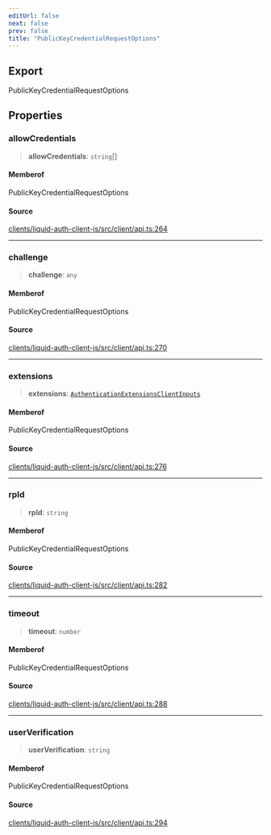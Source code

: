 ```yaml
---
editUrl: false
next: false
prev: false
title: "PublicKeyCredentialRequestOptions"
---
```


## Export

PublicKeyCredentialRequestOptions

## Properties

### allowCredentials

> **allowCredentials**: `string`[]

#### Memberof

PublicKeyCredentialRequestOptions

#### Source

[clients/liquid-auth-client-js/src/client/api.ts:264](https://github.com/algorandfoundation/liquid-auth/blob/10c59840d062554c79d275cbb41957b40edae1ed/clients/liquid-auth-client-js/src/client/api.ts#L264)

***

### challenge

> **challenge**: `any`

#### Memberof

PublicKeyCredentialRequestOptions

#### Source

[clients/liquid-auth-client-js/src/client/api.ts:270](https://github.com/algorandfoundation/liquid-auth/blob/10c59840d062554c79d275cbb41957b40edae1ed/clients/liquid-auth-client-js/src/client/api.ts#L270)

***

### extensions

> **extensions**: [`AuthenticationExtensionsClientInputs`](/reference/typescript/auth/client/interfaces/authenticationextensionsclientinputs/)

#### Memberof

PublicKeyCredentialRequestOptions

#### Source

[clients/liquid-auth-client-js/src/client/api.ts:276](https://github.com/algorandfoundation/liquid-auth/blob/10c59840d062554c79d275cbb41957b40edae1ed/clients/liquid-auth-client-js/src/client/api.ts#L276)

***

### rpId

> **rpId**: `string`

#### Memberof

PublicKeyCredentialRequestOptions

#### Source

[clients/liquid-auth-client-js/src/client/api.ts:282](https://github.com/algorandfoundation/liquid-auth/blob/10c59840d062554c79d275cbb41957b40edae1ed/clients/liquid-auth-client-js/src/client/api.ts#L282)

***

### timeout

> **timeout**: `number`

#### Memberof

PublicKeyCredentialRequestOptions

#### Source

[clients/liquid-auth-client-js/src/client/api.ts:288](https://github.com/algorandfoundation/liquid-auth/blob/10c59840d062554c79d275cbb41957b40edae1ed/clients/liquid-auth-client-js/src/client/api.ts#L288)

***

### userVerification

> **userVerification**: `string`

#### Memberof

PublicKeyCredentialRequestOptions

#### Source

[clients/liquid-auth-client-js/src/client/api.ts:294](https://github.com/algorandfoundation/liquid-auth/blob/10c59840d062554c79d275cbb41957b40edae1ed/clients/liquid-auth-client-js/src/client/api.ts#L294)
